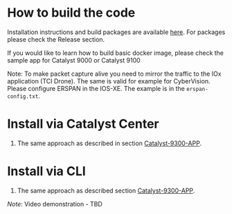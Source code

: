 # How to build the code
Installation instructions and build packages are available [here](https://github.com/FETA-Project/TrafficCaptureInfrastructure/tree/main). For packages please check the Release section. 

If you would like to learn how to build basic docker image, please check the sample app for Catalyst 9000 or Catalyst 9100 

Note: To make packet capture alive you need to mirror the traffic to the IOx application (TCI Drone). The same is valid for example for CyberVision. Please configure ERSPAN in the IOS-XE. The example is in the `erspan-config.txt`.

# Install via Catalyst Center
1. The same approach as described in section [Catalyst-9300-APP](/Catalyst-9300-APP/README.md). 

# Install via CLI
1. The same approach as described section [Catalyst-9300-APP](/Catalyst-9300-APP/README.md). 


*Note*: Video demonstration - TBD

